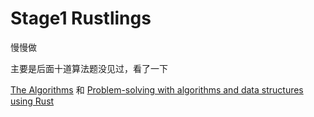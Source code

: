 # Stage1 Rustlings

慢慢做

主要是后面十道算法题没见过，看了一下

[The Algorithms](https://the-algorithms.com/language/rust) 和 [Problem-solving with algorithms and data structures using Rust](https://github.com/QMHTMY/RustBook/blob/main/books/rust-book-zh-cn-shieber.pdf)

‍
